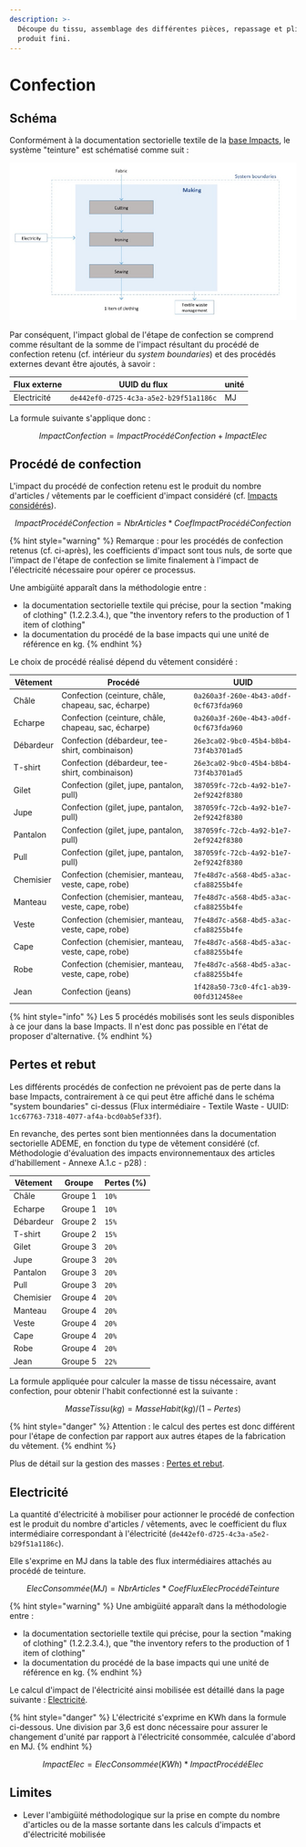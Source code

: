 ```yaml
---
description: >-
  Découpe du tissu, assemblage des différentes pièces, repassage et pliage du
  produit fini.
---
```


# Confection

## Schéma

Conformément à la documentation sectorielle textile de la [base Impacts](http://www.base-impacts.ademe.fr), le système "teinture" est schématisé comme suit :

![](<../../.gitbook/assets/Confection (1).PNG>)

Par conséquent, l'impact global de l'étape de confection se comprend comme résultant de la somme de l'impact résultant du procédé de confection retenu (cf. intérieur du _system boundaries_) et des procédés externes devant être ajoutés, à savoir :

| Flux externe | UUID du flux                           | unité |
| ------------ | -------------------------------------- | ----- |
| Electricité  | `de442ef0-d725-4c3a-a5e2-b29f51a1186c` | MJ    |

La formule suivante s'applique donc :

$$
ImpactConfection = ImpactProcédéConfection + ImpactElec
$$

## Procédé de confection

L'impact du procédé de confection retenu est le produit du nombre d'articles / vêtements par le coefficient d'impact considéré (cf. [Impacts considérés](../impacts-consideres.md)).

$$
ImpactProcédéConfection = NbrArticles * CoefImpactProcédéConfection
$$

{% hint style="warning" %}
Remarque : pour les procédés de confection retenus (cf. ci-après), les coefficients d'impact sont tous nuls, de sorte que l'impact de l'étape de confection se limite finalement à l'impact de l'électricité nécessaire pour opérer ce processus.

Une ambigüité apparaît dans la méthodologie entre :&#x20;

* la documentation sectorielle textile qui précise, pour la section "making of clothing" (1.2.2.3.4.), que "the inventory refers to the production of 1 item of clothing"
* la documentation du procédé de la base impacts qui une unité de référence en kg.&#x20;
{% endhint %}

Le choix de procédé réalisé dépend du vêtement considéré :

| Vêtement  | Procédé                                             | UUID                                   |
| --------- | --------------------------------------------------- | -------------------------------------- |
| Châle     | Confection (ceinture, châle, chapeau, sac, écharpe) | `0a260a3f-260e-4b43-a0df-0cf673fda960` |
| Echarpe   | Confection (ceinture, châle, chapeau, sac, écharpe) | `0a260a3f-260e-4b43-a0df-0cf673fda960` |
| Débardeur | Confection (débardeur, tee-shirt, combinaison)      | `26e3ca02-9bc0-45b4-b8b4-73f4b3701ad5` |
| T-shirt   | Confection (débardeur, tee-shirt, combinaison)      | `26e3ca02-9bc0-45b4-b8b4-73f4b3701ad5` |
| Gilet     | Confection (gilet, jupe, pantalon, pull)            | `387059fc-72cb-4a92-b1e7-2ef9242f8380` |
| Jupe      | Confection (gilet, jupe, pantalon, pull)            | `387059fc-72cb-4a92-b1e7-2ef9242f8380` |
| Pantalon  | Confection (gilet, jupe, pantalon, pull)            | `387059fc-72cb-4a92-b1e7-2ef9242f8380` |
| Pull      | Confection (gilet, jupe, pantalon, pull)            | `387059fc-72cb-4a92-b1e7-2ef9242f8380` |
| Chemisier | Confection (chemisier, manteau, veste, cape, robe)  | `7fe48d7c-a568-4bd5-a3ac-cfa88255b4fe` |
| Manteau   | Confection (chemisier, manteau, veste, cape, robe)  | `7fe48d7c-a568-4bd5-a3ac-cfa88255b4fe` |
| Veste     | Confection (chemisier, manteau, veste, cape, robe)  | `7fe48d7c-a568-4bd5-a3ac-cfa88255b4fe` |
| Cape      | Confection (chemisier, manteau, veste, cape, robe)  | `7fe48d7c-a568-4bd5-a3ac-cfa88255b4fe` |
| Robe      | Confection (chemisier, manteau, veste, cape, robe)  | `7fe48d7c-a568-4bd5-a3ac-cfa88255b4fe` |
| Jean      | Confection (jeans)                                  | `1f428a50-73c0-4fc1-ab39-00fd312458ee` |

{% hint style="info" %}
Les 5 procédés mobilisés sont les seuls disponibles à ce jour dans la base Impacts. Il n'est donc pas possible en l'état de proposer d'alternative.
{% endhint %}

## Pertes et rebut

Les différents procédés de confection ne prévoient pas de perte dans la base Impacts, contrairement à ce qui peut être affiché dans le schéma "system boundaries" ci-dessus (Flux intermédiaire - Textile Waste - UUID: `1cc67763-7318-4077-af4a-bcd0ab5ef33f`).

En revanche, des pertes sont bien mentionnées dans la documentation sectorielle ADEME, en fonction du type de vêtement considéré (cf. Méthodologie d'évaluation des impacts environnementaux des articles d'habillement - Annexe A.1.c - p28) :

| Vêtement  | Groupe   | Pertes (%) |
| --------- | -------- | ---------- |
| Châle     | Groupe 1 | `10%`      |
| Echarpe   | Groupe 1 | `10%`      |
| Débardeur | Groupe 2 | `15%`      |
| T-shirt   | Groupe 2 | `15%`      |
| Gilet     | Groupe 3 | `20%`      |
| Jupe      | Groupe 3 | `20%`      |
| Pantalon  | Groupe 3 | `20%`      |
| Pull      | Groupe 3 | `20%`      |
| Chemisier | Groupe 4 | `20%`      |
| Manteau   | Groupe 4 | `20%`      |
| Veste     | Groupe 4 | `20%`      |
| Cape      | Groupe 4 | `20%`      |
| Robe      | Groupe 4 | `20%`      |
| Jean      | Groupe 5 | `22%`      |

La formule appliquée pour calculer la masse de tissu nécessaire, avant confection, pour obtenir l'habit confectionné est la suivante :

$$
MasseTissu(kg) = MasseHabit(kg) / (1-Pertes)
$$

{% hint style="danger" %}
Attention : le calcul des pertes est donc différent pour l'étape de confection par rapport aux autres étapes de la fabrication du vêtement.
{% endhint %}

Plus de détail sur la gestion des masses : [Pertes et rebut](../pertes-et-rebus.md).

## Electricité

La quantité d'électricité à mobiliser pour actionner le procédé de confection est le produit du nombre d'articles / vêtements, avec le coefficient du flux intermédiaire correspondant à l'électricité (`de442ef0-d725-4c3a-a5e2-b29f51a1186c`).

Elle s'exprime en MJ dans la table des flux intermédiaires attachés au procédé de teinture.

$$
ElecConsommée(MJ) = NbrArticles * CoefFluxElecProcédéTeinture
$$

{% hint style="warning" %}
Une ambigüité apparaît dans la méthodologie entre :&#x20;

* la documentation sectorielle textile qui précise, pour la section "making of clothing" (1.2.2.3.4.), que "the inventory refers to the production of 1 item of clothing"
* la documentation du procédé de la base impacts qui une unité de référence en kg.&#x20;
{% endhint %}

Le calcul d'impact de l'électricité ainsi mobilisée est détaillé dans la page suivante : [Electricité](../electricite.md).

{% hint style="danger" %}
L'électricité s'exprime en KWh dans la formule ci-dessous. Une division par 3,6 est donc nécessaire pour assurer le changement d'unité par rapport à l'électricité consommée, calculée d'abord en MJ.
{% endhint %}

$$
ImpactElec = ElecConsommée (KWh) * ImpactProcédéElec
$$

## Limites

* Lever l'ambigüité méthodologique sur la prise en compte du nombre d'articles ou de la masse sortante dans les calculs d'impacts et d'électricité mobilisée

##
